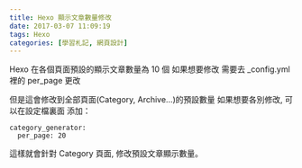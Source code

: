 ```yaml
---
title: Hexo 顯示文章數量修改
date: 2017-03-07 11:09:19
tags: Hexo
categories: [學習札記, 網頁設計]
---
```


Hexo 在各個頁面預設的顯示文章數量為 10 個
如果想要修改
需要去 \_config.yml 裡的 per_page 更改

但是這會修改到全部頁面(Category, Archive...)的預設數量
如果想要各別修改, 可以在設定檔裏面
添加：
```
category_generator:
  per_page: 20
```
這樣就會針對 Category 頁面, 修改預設文章顯示數量。
